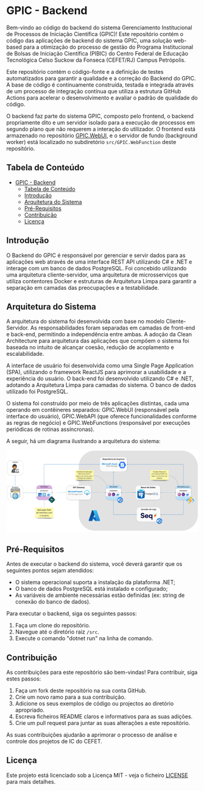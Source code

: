 # GPIC - Backend

Bem-vindo ao código do backend do sistema Gerenciamento Institucional de Processos de Iniciação Científica (GPIC)! Este repositório contém o código das aplicações de backend do sistema GPIC, uma solução web-based para a otimização do processo de gestão do Programa Institucional de Bolsas de Iniciação Científica (PIBIC) do Centro Federal de Educação Tecnológica Celso Suckow da Fonseca (CEFET/RJ) Campus Petrópolis.

Este repositório contém o código-fonte e a definição de testes automatizados para garantir a qualidade e a correção do Backend do GPIC. A base de código é continuamente construída, testada e integrada através de um processo de integração contínua que utiliza a estrutura GitHub Actions para acelerar o desenvolvimento e avaliar o padrão de qualidade do código.

O backend faz parte do sistema GPIC, composto pelo frontend, o backend propriamente dito e um servidor isolado para a execução de processos em segundo plano que não requerem a interação do utilizador. O frontend está armazenado no repositório [GPIC.WebUI](https://github.com/eduardo-paes/CopetSystem.WebUI), e o servidor de fundo (background worker) está localizado no subdiretório `src/GPIC.WebFunction` deste repositório.

## Tabela de Conteúdo

- [GPIC - Backend](#gpic---backend)
  - [Tabela de Conteúdo](#tabela-de-conteúdo)
  - [Introdução](#introdução)
  - [Arquitetura do Sistema](#arquitetura-do-sistema)
  - [Pré-Requisitos](#pré-requisitos)
  - [Contribuição](#contribuição)
  - [Licença](#licença)

## Introdução

O Backend do GPIC é responsável por gerenciar e servir dados para as aplicações web através de uma interface REST API utilizando C# e .NET e interage com um banco de dados PostgreSQL. Foi concebido utilizando uma arquitetura cliente-servidor, uma arquitetura de microsserviços que utiliza contentores Docker e estruturas de Arquitetura Limpa para garantir a separação em camadas das preocupações e a testabilidade.

## Arquitetura do Sistema

A arquitetura do sistema foi desenvolvida com base no modelo Cliente-Servidor. As responsabilidades foram separadas em camadas de front-end e back-end, permitindo a independência entre ambas. A adoção da Clean Architecture para arquitetura das aplicações que compõem o sistema foi baseada no intuito de alcançar coesão, redução de acoplamento e escalabilidade.

A interface de usuário foi desenvolvida como uma Single Page Application (SPA), utilizando o framework ReactJS para aprimorar a usabilidade e a experiência do usuário. O back-end foi desenvolvido utilizando C# e .NET, adotando a Arquitetura Limpa para camadas do sistema. O banco de dados utilizado foi PostgreSQL.

O sistema foi construído por meio de três aplicações distintas, cada uma operando em contêineres separados: GPIC.WebUI (responsável pela interface do usuário), GPIC.WebAPI (que oferece funcionalidades conforme as regras de negócio) e GPIC.WebFunctions (responsável por execuções periódicas de rotinas assíncronas).

A seguir, há um diagrama ilustrando a arquitetura do sistema:

![Diagrama arquitetural do sistema (GPIC)](/docs/images/system_design.png)

## Pré-Requisitos

Antes de executar o backend do sistema, você deverá garantir que os seguintes pontos sejam atendidos:

- O sistema operacional suporta a instalação da plataforma .NET;
- O banco de dados PostgreSQL está instalado e configurado;
- As variáveis de ambiente necessárias estão definidas (ex: string de conexão do banco de dados).

Para executar o backend, siga os seguintes passos:

1. Faça um clone do repositório.
2. Navegue até o diretório raiz `/src`.
3. Execute o comando "dotnet run" na linha de comando.

## Contribuição

As contribuições para este repositório são bem-vindas! Para contribuir, siga estes passos:

1. Faça um fork deste repositório na sua conta GitHub.
2. Crie um novo ramo para a sua contribuição.
3. Adicione os seus exemplos de código ou projectos ao diretório apropriado.
4. Escreva ficheiros README claros e informativos para as suas adições.
5. Crie um pull request para juntar as suas alterações a este repositório.

As suas contribuições ajudarão a aprimorar o processo de análise e controle dos projetos de IC do CEFET.

## Licença

Este projeto está licenciado sob a Licença MIT - veja o ficheiro [LICENSE](./LICENSE) para mais detalhes.
